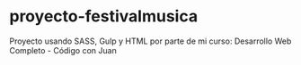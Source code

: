 # proyecto-festivalmusica
Proyecto usando SASS, Gulp y HTML por parte de mi curso: Desarrollo Web Completo - Código con Juan
